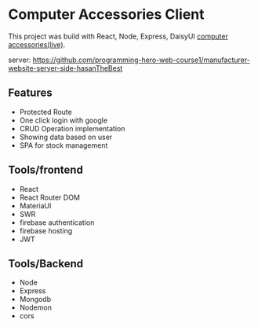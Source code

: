 # Computer Accessories Client

This project was build with React, Node, Express, DaisyUI [computer accessories(live)](https://car-dealer-assignment.firebaseapp.com/). <br>

server: https://github.com/programming-hero-web-course1/manufacturer-website-server-side-hasanTheBest

## Features

- Protected Route
- One click login with google
- CRUD Operation implementation
- Showing data based on user
- SPA for stock management

## Tools/frontend

- React
- React Router DOM
- MateriaUI
- SWR
- firebase authentication
- firebase hosting
- JWT

## Tools/Backend

- Node
- Express
- Mongodb
- Nodemon
- cors
